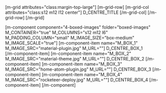 [m-grid attributes="class:margin-top-large"]
  [m-grid-row]
    [m-grid-col attributes="class:s12 m12 l12 center"]
      D_CENTRE_TITLE
    [/m-grid-col]
  [/m-grid-row]
[/m-grid]

[m-component component="4-boxed-images" folder="boxed-images" M_CONTAINER="true" M_COLUMNS="s12 m12 l6" M_PADDING_COLUMN="small" M_IMAGE_SIZE="box-medium" M_IMAGE_SCALE="true"]
  [m-component-item name="M_BOX_1" M_IMAGE_SRC="material-plugin.jpg" M_URL=""]
      D_CENTRE_BOX_1  
  [/m-component-item]
  [m-component-item name="M_BOX_2" M_IMAGE_SRC="material-theme.jpg" M_URL=""]
      D_CENTRE_BOX_2
  [/m-component-item]
  [m-component-item name="M_BOX_3" M_IMAGE_SRC="home-atom-plugin.jpg" M_URL=""]
      D_CENTRE_BOX_3
  [/m-component-item]
  [m-component-item name="M_BOX_4" M_IMAGE_SRC="rocketeer-deploy.jpg" M_URL=""]
      D_CENTRE_BOX_4
  [/m-component-item]
[/m-component]
